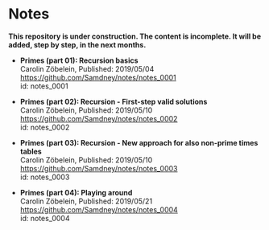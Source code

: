 # Notes

**This repository is under construction. The content is incomplete. It will be added, step by step, in the next months.**    

* **Primes (part 01): Recursion basics**  
Carolin Zöbelein, Published: 2019/05/04  
https://github.com/Samdney/notes/notes_0001   
id: notes_0001  

* **Primes (part 02): Recursion - First-step valid solutions**  
Carolin Zöbelein, Published: 2019/05/10  
https://github.com/Samdney/notes/notes_0002   
id: notes_0002  

* **Primes (part 03): Recursion - New approach for also non-prime times tables**  
Carolin Zöbelein, Published: 2019/05/10  
https://github.com/Samdney/notes/notes_0003   
id: notes_0003  

* **Primes (part 04): Playing around**  
Carolin Zöbelein, Published: 2019/05/21  
https://github.com/Samdney/notes/notes_0004   
id: notes_0004  



